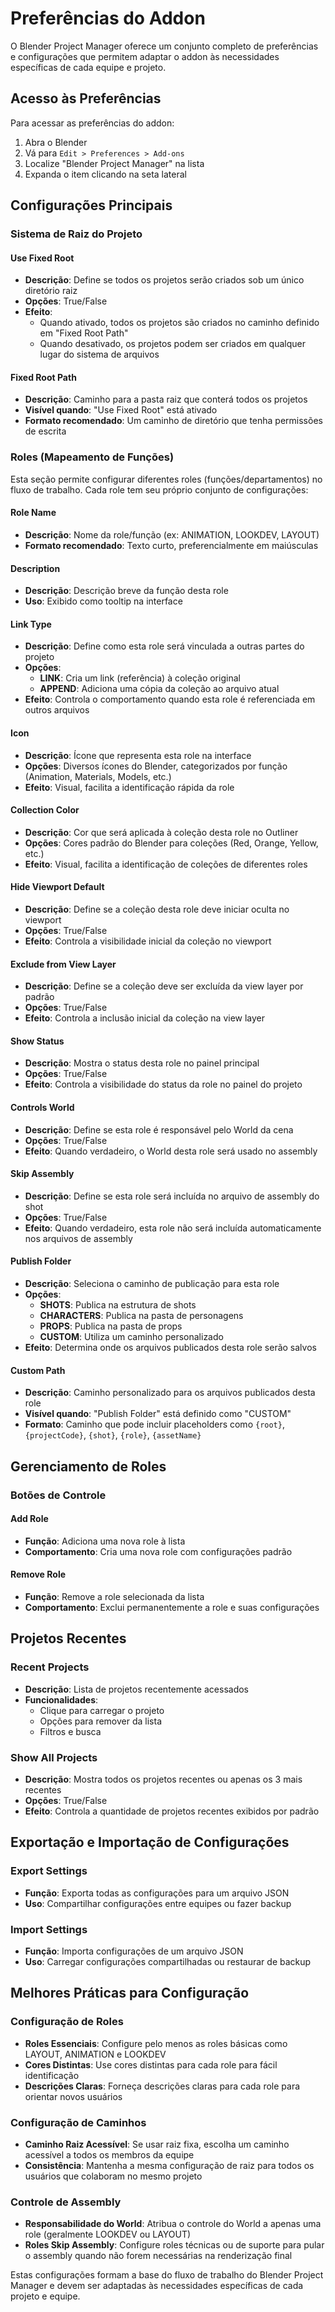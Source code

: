 # Preferências do Addon

O Blender Project Manager oferece um conjunto completo de preferências e configurações que permitem adaptar o addon às necessidades específicas de cada equipe e projeto.

## Acesso às Preferências

Para acessar as preferências do addon:
1. Abra o Blender
2. Vá para `Edit > Preferences > Add-ons`
3. Localize "Blender Project Manager" na lista
4. Expanda o item clicando na seta lateral

## Configurações Principais

### Sistema de Raiz do Projeto

#### Use Fixed Root
- **Descrição**: Define se todos os projetos serão criados sob um único diretório raiz
- **Opções**: True/False
- **Efeito**: 
  - Quando ativado, todos os projetos são criados no caminho definido em "Fixed Root Path"
  - Quando desativado, os projetos podem ser criados em qualquer lugar do sistema de arquivos

#### Fixed Root Path
- **Descrição**: Caminho para a pasta raiz que conterá todos os projetos
- **Visível quando**: "Use Fixed Root" está ativado
- **Formato recomendado**: Um caminho de diretório que tenha permissões de escrita

### Roles (Mapeamento de Funções)

Esta seção permite configurar diferentes roles (funções/departamentos) no fluxo de trabalho. Cada role tem seu próprio conjunto de configurações:

#### Role Name
- **Descrição**: Nome da role/função (ex: ANIMATION, LOOKDEV, LAYOUT)
- **Formato recomendado**: Texto curto, preferencialmente em maiúsculas

#### Description
- **Descrição**: Descrição breve da função desta role
- **Uso**: Exibido como tooltip na interface

#### Link Type
- **Descrição**: Define como esta role será vinculada a outras partes do projeto
- **Opções**:
  - **LINK**: Cria um link (referência) à coleção original
  - **APPEND**: Adiciona uma cópia da coleção ao arquivo atual
- **Efeito**: Controla o comportamento quando esta role é referenciada em outros arquivos

#### Icon
- **Descrição**: Ícone que representa esta role na interface
- **Opções**: Diversos ícones do Blender, categorizados por função (Animation, Materials, Models, etc.)
- **Efeito**: Visual, facilita a identificação rápida da role

#### Collection Color
- **Descrição**: Cor que será aplicada à coleção desta role no Outliner
- **Opções**: Cores padrão do Blender para coleções (Red, Orange, Yellow, etc.)
- **Efeito**: Visual, facilita a identificação de coleções de diferentes roles

#### Hide Viewport Default
- **Descrição**: Define se a coleção desta role deve iniciar oculta no viewport
- **Opções**: True/False
- **Efeito**: Controla a visibilidade inicial da coleção no viewport

#### Exclude from View Layer
- **Descrição**: Define se a coleção deve ser excluída da view layer por padrão
- **Opções**: True/False
- **Efeito**: Controla a inclusão inicial da coleção na view layer

#### Show Status
- **Descrição**: Mostra o status desta role no painel principal
- **Opções**: True/False
- **Efeito**: Controla a visibilidade do status da role no painel do projeto

#### Controls World
- **Descrição**: Define se esta role é responsável pelo World da cena
- **Opções**: True/False
- **Efeito**: Quando verdadeiro, o World desta role será usado no assembly

#### Skip Assembly
- **Descrição**: Define se esta role será incluída no arquivo de assembly do shot
- **Opções**: True/False
- **Efeito**: Quando verdadeiro, esta role não será incluída automaticamente nos arquivos de assembly

#### Publish Folder
- **Descrição**: Seleciona o caminho de publicação para esta role
- **Opções**:
  - **SHOTS**: Publica na estrutura de shots
  - **CHARACTERS**: Publica na pasta de personagens
  - **PROPS**: Publica na pasta de props
  - **CUSTOM**: Utiliza um caminho personalizado
- **Efeito**: Determina onde os arquivos publicados desta role serão salvos

#### Custom Path
- **Descrição**: Caminho personalizado para os arquivos publicados desta role
- **Visível quando**: "Publish Folder" está definido como "CUSTOM"
- **Formato**: Caminho que pode incluir placeholders como `{root}`, `{projectCode}`, `{shot}`, `{role}`, `{assetName}`

## Gerenciamento de Roles

### Botões de Controle

#### Add Role
- **Função**: Adiciona uma nova role à lista
- **Comportamento**: Cria uma nova role com configurações padrão

#### Remove Role
- **Função**: Remove a role selecionada da lista
- **Comportamento**: Exclui permanentemente a role e suas configurações

## Projetos Recentes

### Recent Projects
- **Descrição**: Lista de projetos recentemente acessados
- **Funcionalidades**:
  - Clique para carregar o projeto
  - Opções para remover da lista
  - Filtros e busca

### Show All Projects
- **Descrição**: Mostra todos os projetos recentes ou apenas os 3 mais recentes
- **Opções**: True/False
- **Efeito**: Controla a quantidade de projetos recentes exibidos por padrão

## Exportação e Importação de Configurações

### Export Settings
- **Função**: Exporta todas as configurações para um arquivo JSON
- **Uso**: Compartilhar configurações entre equipes ou fazer backup

### Import Settings
- **Função**: Importa configurações de um arquivo JSON
- **Uso**: Carregar configurações compartilhadas ou restaurar de backup

## Melhores Práticas para Configuração

### Configuração de Roles

- **Roles Essenciais**: Configure pelo menos as roles básicas como LAYOUT, ANIMATION e LOOKDEV
- **Cores Distintas**: Use cores distintas para cada role para fácil identificação
- **Descrições Claras**: Forneça descrições claras para cada role para orientar novos usuários

### Configuração de Caminhos

- **Caminho Raiz Acessível**: Se usar raiz fixa, escolha um caminho acessível a todos os membros da equipe
- **Consistência**: Mantenha a mesma configuração de raiz para todos os usuários que colaboram no mesmo projeto

### Controle de Assembly

- **Responsabilidade do World**: Atribua o controle do World a apenas uma role (geralmente LOOKDEV ou LAYOUT)
- **Roles Skip Assembly**: Configure roles técnicas ou de suporte para pular o assembly quando não forem necessárias na renderização final

Estas configurações formam a base do fluxo de trabalho do Blender Project Manager e devem ser adaptadas às necessidades específicas de cada projeto e equipe. 